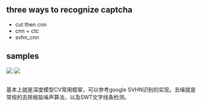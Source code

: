 ## three ways to recognize captcha
- cut then cnn
- cnn + ctc
- svhn_cnn

## samples
<img src='https://user-images.githubusercontent.com/35487258/75249849-07b24280-5812-11ea-8805-db276419a459.gif'>
<img src='https://user-images.githubusercontent.com/35487258/75249853-097c0600-5812-11ea-916f-a73b67362a80.gif'>

##
基本上就是深度模型CV常用框架，可以参考google SVHN识别的实现。去噪就是常规的去除椒盐噪声算法，以及SWT文字线条检测。
